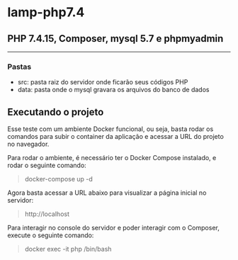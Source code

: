 # lamp-php7.4

## PHP 7.4.15, Composer, mysql 5.7 e phpmyadmin

---
### Pastas
- src: pasta raiz do servidor onde ficarão seus códigos PHP
- data: pasta onde o mysql gravara os arquivos do banco de dados

Executando o projeto
--------
Esse teste com um ambiente Docker funcional, ou seja, basta rodar os comandos para subir o container da aplicação e acessar a URL do projeto no navegador.

Para rodar o ambiente, é necessário ter o Docker Compose instalado, e rodar o seguinte comando:
> docker-compose up -d

Agora basta acessar a URL abaixo para visualizar a página inicial no servidor:
> http://localhost

Para interagir no console do servidor e poder interagir com o Composer, execute o seguinte comando:
> docker exec -it php /bin/bash

